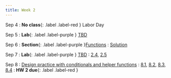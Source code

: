 ```yaml
---
title: Week 2
---
```


Sep 4
: **No class**{: .label .label-red } Labor Day

Sep 5
: **Lab**{: .label .label-purple } [TBD](#)

Sep 6
: **Section**{: .label .label-purple }[Functions](#)
  : [Solution](#)

Sep 7
: **Lab**{: .label .label-purple } [TBD](#)
  : [2.4](#), [2.5](#)

Sep 8
: [Design practice with conditionals and helper functions](#)
  : [8.1](#), [8.2](#), [8.3](#), [8.4](#)
: **HW 2 due**{: .label .label-red }
